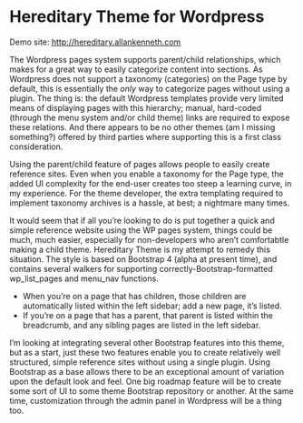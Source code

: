 # Hereditary Theme for Wordpress

Demo site: http://hereditary.allankenneth.com

The Wordpress pages system supports parent/child relationships, which makes for a great way to easily categorize content into sections. As Wordpress does not support a taxonomy (categories) on the Page type by default, this is essentially the _only_ way to categorize pages without using a plugin. The thing is: the default Wordpress templates provide very limited means of displaying pages with this hierarchy; manual, hard-coded (through the menu system and/or child theme) links are required to expose these relations. And there appears to be no other themes (am I missing something?) offered by third parties where supporting this is a first class consideration.

Using the parent/child feature of pages allows people to easily create reference sites. Even when you enable a taxonomy for the Page type, the added UI complexity for the end-user creates too steep a learning curve, in my experience. For the theme developer, the extra templating required to implement taxonomy archives is a hassle, at best; a nightmare many times.

It would seem that if all you’re looking to do is put together a quick and simple reference website using the WP pages system, things could be much, much easier, especially for non-developers who aren’t comfortabtle making a child theme. Hereditary Theme is my attempt to remedy this situation. The style is based on Bootstrap 4 (alpha at present time), and contains several walkers for supporting correctly-Bootstrap-formatted wp_list_pages and menu_nav functions.

* When you’re on a page that has children, those children are automatically listed within the left sidebar; add a new page, it’s listed. 
* If you’re on a page that has a parent, that parent is listed within the breadcrumb, and any sibling pages are listed in the left sidebar.

I’m looking at integrating several other Bootstrap features into this theme, but as a start, just these two features enable you to create relatively well structured, simple reference sites without using a single plugin. Using Bootstrap as a base allows there to be an exceptional amount of variation upon the default look and feel. One big roadmap feature will be to create some sort of UI to some theme Bootstrap repository or another. At the same time, customization through the admin panel in Wordpress will be a thing too.

